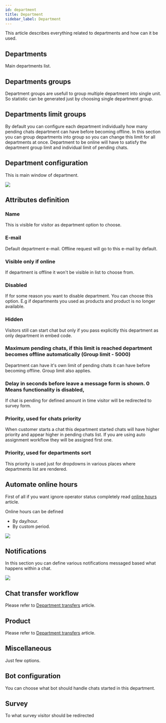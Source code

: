 ```yaml
---
id: department
title: Department
sidebar_label: Department
---
```


This article describes everything related to departments and how can it be used.

## Departments

Main departments list.

## Departments groups

Department groups are usefull to group multiple department into single unit. So statistic can be generated just by choosing single department group.

## Departments limit groups

By default you can configure each department individually how many pending chats department can have before becoming offline. In this section you can group departments into group so you can change this limit for all departments at once. Department to be online will have to satisfy the department group limit and individual limit of pending chats.

## Department configuration

This is main window of department.

![](/img/department/department.jpg)

## Attributes definition

### Name

This is visible for visitor as department option to choose.

### E-mail

Default department e-mail. Offline request will go to this e-mail by default.

### Visible only if online

If department is offline it won't be visible in list to choose from.

### Disabled

If for some reason you want to disable department. You can choose this option. E.g if departments you used as products and product is no longer available.

### Hidden

Visitors still can start chat but only if you pass explicitly this department as only department in embed code.

### Maximum pending chats, if this limit is reached department becomes offline automatically (Group limit - 5000)

Department can have it's own limit of pending chats it can have before becoming offline. Group limit also applies.

### Delay in seconds before leave a message form is shown. 0 Means functionality is disabled,

If chat is pending for defined amount in time visitor will be redirected to survey form.

### Priority, used for chats priority

When customer starts a chat this department started chats will have higher priority and appear higher in pending chats list. If you are using auto assignment workflow they will be assigned first one.

### Priority, used for departments sort

This priority is used just for dropdowns in various places where departments list are rendered.

## Automate online hours

First of all if you want ignore operator status completely read [online hours](online-hours.md) article.

Online hours can be defined
 * By day/hour.
 * By custom period.
 
![](/img/department/online-hours.jpg)

## Notifications

In this section you can define various notifications messaged based what happens within a chat.

![](/img/department/notifications.jpg)

## Chat transfer workflow

Please refer to [Department transfers](department-transfer.md) article.

## Product

Please refer to [Department transfers](department/product.md) article.

## Miscellaneous

Just few options.

## Bot configuration

You can choose what bot should handle chats started in this department.

## Survey

To what survey visitor should be redirected

